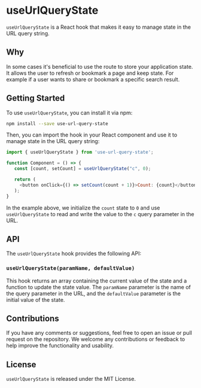 # useUrlQueryState
`useUrlQueryState` is a React hook that makes it easy to manage state in the URL query string.

## Why
In some cases it's beneficial to use the route to store your application state. It allows the user to refresh or bookmark a page and keep state. For example if a user wants to share or bookmark a specific search result.

## Getting Started
To use `useUrlQueryState`, you can install it via npm:

```bash
npm install --save use-url-query-state
```

Then, you can import the hook in your React component and use it to manage state in the URL query string:

```javascript
import { useUrlQueryState } from 'use-url-query-state';

function Component = () => {
   const [count, setCount] = useUrlQueryState("c", 0);

   return (
     <button onClick={() => setCount(count + 1)}>Count: {count}</button>
   );
}
```

In the example above, we initialize the `count` state to `0` and use `useUrlQueryState` to read and write the value to the `c` query parameter in the URL.

## API

The `useUrlQueryState` hook provides the following API:

### `useUrlQueryState(paramName, defaultValue)`

This hook returns an array containing the current value of the state and a function to update the state value. The `paramName` parameter is the name of the query parameter in the URL, and the `defaultValue` parameter is the initial value of the state.

## Contributions

If you have any comments or suggestions, feel free to open an issue or pull request on the repository. We welcome any contributions or feedback to help improve the functionality and usability.

## License
`useUrlQueryState` is released under the MIT License.